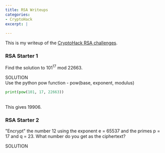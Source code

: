 ```yaml
---
title: RSA Writeups
categories:
- CryptoHack
excerpt: |
  
---
```


This is my writeup of the [CryptoHack RSA challenges](https://cryptohack.org/challenges/rsa).


### RSA Starter 1

Find the solution to 101<sup>17</sup> mod 22663.


SOLUTION <br>
Use the python pow function - pow(base, exponent, modulus)
<br>
```python
print(pow(101, 17, 22663))
```
<br>
This gives 19906.

### RSA Starter 2

"Encrypt" the number 12 using the exponent e = 65537 and the primes p = 17 and q = 23. What number do you get as the ciphertext?


SOLUTION
